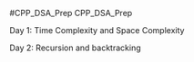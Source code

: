 #CPP_DSA_Prep
CPP_DSA_Prep

Day 1: Time Complexity and Space Complexity

Day 2: Recursion and backtracking
